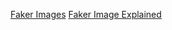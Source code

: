 [Faker Images](https://fakerjs.dev/api/image.html#abstract)
[Faker Image Explained](https://www.youtube.com/watch?v=o67xQ9-usRU)
